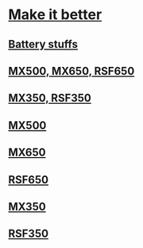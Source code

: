 # [Make it better](./CONTRIBUTING.md)

## [Battery stuffs](./batteries.md)

## [MX500, MX650, RSF650](./500And650.md)

## [MX350, RSF350](./350s.md)

## [MX500](./mx500.md)

## [MX650](./mx650.md)

## [RSF650](./rsf650.md)

## [MX350](./mx350.md)

## [RSF350](./rsf350.md)
